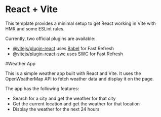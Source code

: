 # React + Vite

This template provides a minimal setup to get React working in Vite with HMR and some ESLint rules.

Currently, two official plugins are available:

- [@vitejs/plugin-react](https://github.com/vitejs/vite-plugin-react/blob/main/packages/plugin-react/README.md) uses [Babel](https://babeljs.io/) for Fast Refresh
- [@vitejs/plugin-react-swc](https://github.com/vitejs/vite-plugin-react-swc) uses [SWC](https://swc.rs/) for Fast Refresh

#Weather App

This is a simple weather app built with React and Vite. It uses the OpenWeatherMap API to fetch weather data and display it on the page.

The app has the following features:

- Search for a city and get the weather for that city
- Get the current location and get the weather for that location
- Display the weather for the next 24 hours
